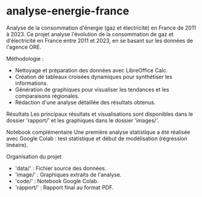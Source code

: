# analyse-energie-france
Analyse de la consommation d'énergie (gaz et électricité) en France de 2011 à 2023.
Ce projet analyse l'évolution de la consommation de gaz et d'électricité en France entre 2011 et 2023, en se basant sur les données de l'agence ORE.

Méthodologie :
- Nettoyage et préparation des données avec LibreOffice Calc.
- Création de tableaux croisées dynamiques pour synthétiser les informations.
- Génération de graphiques pour visualiser les tendances et les comparaisons régionales.
- Rédaction d'une analyse détaillée des résultats obtenus.

Résultats
Les principaux résultats et visualisations sont disponibles dans le dossier 'rapport/' et les graphiques dans le dossier 'images/'.

Notebook complémentaire
Une première analyse statistique a été réalisée avec Google Colab : test statistique et début de modélisation (régression linéaire).

Organisation du projet
- 'data/' : Fichier source des données.
- 'image/' : Graphiques extraits de l'analyse.
- 'code/' : Notebook Google Colab.
- 'rapport/' : Rapport final au format PDF.
